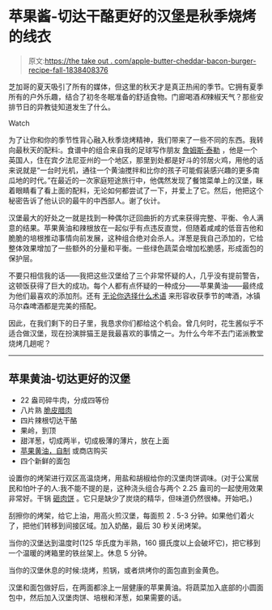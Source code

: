# 苹果酱-切达干酪更好的汉堡是秋季烧烤的线衣

> 原文:[https://the take out . com/apple-butter-cheddar-bacon-burger-recipe-fall-1838408376](https://thetakeout.com/apple-butter-cheddar-bacon-burger-recipe-fall-1838408376)

芝加哥的夏天吸引了所有的媒体，但这里的秋天才是真正热闹的季节。它拥有夏季所有的户外乐趣，结合了初冬冬眠准备的舒适食物。门廊喝酒*和*辣椒天气？那些安排节日的异教徒知道发生了什么。

Watch

为了让你和你的季节性背心融入秋季烧烤精神，我们带来了一些不同的东西。我转向最秋天的配料:。食谱中的组合来自我的足球写作朋友 [詹姆斯·泰勒](https://twitter.com/JamesTylerESPN?ref_src=twsrc%5Egoogle%7Ctwcamp%5Eserp%7Ctwgr%5Eauthor) ，他是一个英国人，住在宾夕法尼亚州的一个地区，那里到处都是好斗的邻居火鸡，用他的话来说就是“一台时光机，通往一个黄油搅拌和比你的孩子可能假装感兴趣的更多南瓜地的时代。”在最近的一次家庭短途旅行中，他偶然发现了餐馆菜单上的汉堡，眯着眼睛看了看上面的配料，无论如何都尝试了一下，并爱上了它。然后，他把这个秘密告诉了他认识的最牛的中西部人。谢了伙计。

汉堡最大的好处之一就是找到一种偶尔迂回曲折的方式来获得完整、平衡、令人满意的结果。苹果黄油和辣根放在一起似乎有点违反直觉，但随着咸咸的低音吉他和脆脆的培根推动事情向前发展，这种组合绝对会杀人。洋葱是我自己添加的，它给整体效果增加了一些额外的分量和平衡。一些绿色蔬菜会增加松脆感，形成面包的保护层。

不要只相信我的话——我把这些汉堡给了三个非常怀疑的人，几乎没有提前警告，这顿饭获得了巨大的成功。每个人都有点怀疑的一种成分——苹果黄油——最终成为他们最喜欢的添加剂。还有 [无论你选择什么术语](https://thetakeout.com/oktoberfest-beer-styles-marzen-festbier-history-1838258055) 来形容收获季节的啤酒，冰镇马尔森啤酒都是完美的搭配。

因此，在我们剩下的日子里，我恳求你们都给这个机会。曾几何时，花生酱似乎不适合做汉堡，现在扮演胖猫王是我最喜欢的事情之一。为什么今年不去门诺派教堂烧烤几趟呢？

* * *

## 苹果黄油-切达更好的汉堡

*   22 盎司碎牛肉，分成四等份
*   八片熟 [脆皮腊肉](https://thetakeout.com/bacon-double-crisper-technique-crunchy-meaty-1829553498)
*   四片辣根切达干酪
*   果岭，到顶
*   甜洋葱，切成两半，切成极薄的薄片，放在上面
*   [苹果黄油，自制](https://thetakeout.com/easy-apple-butter-recipe-how-to-1838269607) 或商店购买
*   四个新鲜的面包

设置你的烤架进行双区高温烧烤，用盐和胡椒给你的汉堡肉饼调味。(对于公寓居民和怕叶子的人:我不能不提的是，这种浇头组合与两个 2.25 盎司的一起使用效果非常好。干锅 [砸肉饼](https://thetakeout.com/beef-salt-and-elbow-grease-the-simple-smashed-burger-1798262103) 。它只是缺少了炭烧的精华，但味道仍然很棒。开始吧。)

刮擦你的烤架，给它上油，用高火煎汉堡，每面煎 2 . 5-3 分钟。如果他们着火了，把他们转移到间接区域。加入奶酪，最后 30 秒关闭烤架。

当你的汉堡达到温度时(125 华氏度为半熟，160 摄氏度以上会破坏它)，把它移到一个温暖的烤箱里的铁丝架上。休息 5 分钟。

当你的汉堡休息的时候:烧烤，煎锅，或者烘烤你的面包直到金黄色。

汉堡和面包做好后，在两面都涂上一层健康的苹果黄油。将蔬菜加入底部的小圆面包中，然后加入汉堡肉饼、培根和洋葱，如果需要的话。